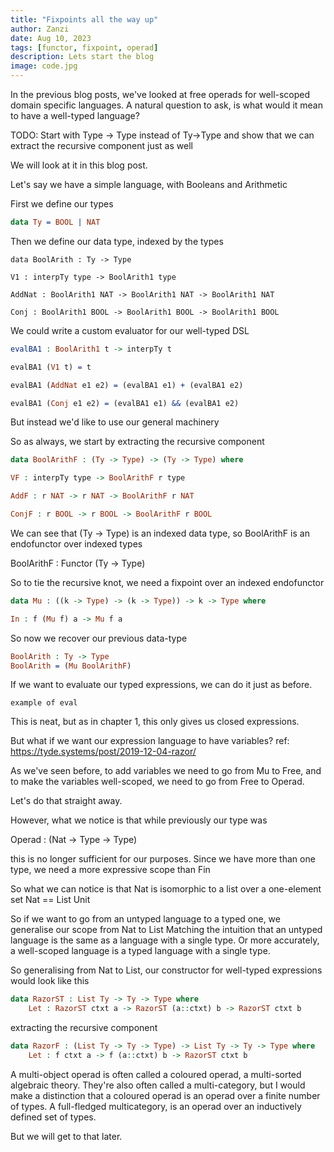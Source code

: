```yaml
---
title: "Fixpoints all the way up"
author: Zanzi
date: Aug 10, 2023
tags: [functor, fixpoint, operad]
description: Lets start the blog
image: code.jpg
---
```


In the previous blog posts, we've looked at free operads for well-scoped domain specific languages. A natural question to ask, is what would it mean to have a well-typed language?

TODO: Start with Type -> Type instead of Ty->Type and show that we can extract the recursive component just as well

We will look at it in this blog post.

Let's say we have a simple language, with Booleans and Arithmetic

First we define our types

```idr
data Ty = BOOL | NAT
```

Then we define our data type, indexed by the types

```
data BoolArith : Ty -> Type 

V1 : interpTy type -> BoolArith1 type

AddNat : BoolArith1 NAT -> BoolArith1 NAT -> BoolArith1 NAT

Conj : BoolArith1 BOOL -> BoolArith1 BOOL -> BoolArith1 BOOL

```

  
We could write a custom evaluator for our well-typed DSL


```idr
evalBA1 : BoolArith1 t -> interpTy t

evalBA1 (V1 t) = t

evalBA1 (AddNat e1 e2) = (evalBA1 e1) + (evalBA1 e2)

evalBA1 (Conj e1 e2) = (evalBA1 e1) && (evalBA1 e2)

```

But instead we'd like to use our general machinery

So as always, we start by extracting the recursive component

```idr
data BoolArithF : (Ty -> Type) -> (Ty -> Type) where

VF : interpTy type -> BoolArithF r type

AddF : r NAT -> r NAT -> BoolArithF r NAT

ConjF : r BOOL -> r BOOL -> BoolArithF r BOOL
```

We can see that (Ty -> Type) is an indexed data type, so BoolArithF is an endofunctor over indexed types 

BoolArithF : Functor (Ty -> Type)

So to tie the recursive knot, we need a fixpoint over an indexed endofunctor


``` idr
data Mu : ((k -> Type) -> (k -> Type)) -> k -> Type where

In : f (Mu f) a -> Mu f a
```

So now we recover our previous data-type

```idr
BoolArith : Ty -> Type
BoolArith = (Mu BoolArithF)
```

If we want to evaluate our typed expressions, we can do it just as before.

``` 
example of eval
```

This is neat, but as in chapter 1, this only gives us closed expressions.

But what if we want our expression language to have variables?
ref: https://tyde.systems/post/2019-12-04-razor/

As we've seen before, to add variables we need to go from Mu to Free, and to make the variables well-scoped, we need to go from Free to Operad.

Let's do that straight away. 

However, what we notice is that while previously our type was

Operad : (Nat -> Type -> Type)

this is no longer sufficient for our purposes. Since we have more than one type, we need a more expressive scope than Fin

So what we can notice is that Nat is isomorphic to a list over a one-element set 
Nat == List Unit

So if we want to go from an untyped language to a typed one, we generalise our scope from Nat to List
Matching the intuition that an untyped language is the same as a language with a single type.
Or more accurately, a well-scoped language is a typed language with a single type.

So generalising from Nat to List, our constructor for well-typed expressions would look like this

```idr 
data RazorST : List Ty -> Ty -> Type where
	Let : RazorST ctxt a -> RazorST (a::ctxt) b -> RazorST ctxt b
```

extracting the recursive component
  
```idr
data RazorF : (List Ty -> Ty -> Type) -> List Ty -> Ty -> Type where
	Let : f ctxt a -> f (a::ctxt) b -> RazorST ctxt b
```


A multi-object operad is often called a coloured operad, a multi-sorted algebraic theory. 
They're also often called a multi-category, but I would make a distinction that a coloured operad is an operad over a finite number of types. A full-fledged multicategory, is an operad over an inductively defined set of types.

But we will get to that later.

